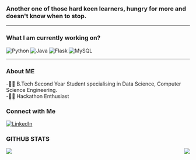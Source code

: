 ###     Another one of those hard keen learners, hungry for more and doesn't know when to stop.
---
### What I am currently working on?
<p>
  <img alt="Python" src="https://img.shields.io/badge/Python-14354C?style=for-the-badge&logo=python&logoColor=white"/>
  <img alt="Java" src="https://img.shields.io/badge/Java-ED8B00?style=for-the-badge&logo=java&logoColor=white"/>
  <img alt="Flask" src="https://img.shields.io/badge/Flask-000000?style=for-the-badge&logo=flask&logoColor=white"/>
  <img alt="MySQL" src="https://img.shields.io/badge/MySQL-00000F?style=for-the-badge&logo=mysql&logoColor=white"/>
 </p>
 
 ---
 
 ### About ME
 -👩‍💼 B.Tech Second Year Student specialising in Data Science, Computer Science Engineering. <br/>
 -👩‍💻 Hackathon Enthusiast<br/>
 
 ### Connect with Me
 <p>
  <a href ="https://www.linkedin.com/in/the-tanisha-singh/">
    <img alt="LinkedIn" src="https://img.shields.io/badge/LinkedIn-0077B5?style=for-the-badge&logo=linkedin&logoColor=white"/>
  </a>
 </p>
 
 ### GITHUB STATS
 <img align = "left" src = "https://github-readme-stats.vercel.app/api?username=MonaTheDon&count_private=true&show_icons=true&theme=dracula&custom_title=Mona's+GitHub+Stats" />
<img align = "right" src = "https://github-readme-stats.vercel.app/api/top-langs/?username=MonaTheDon&layout=compact" />
 
 
    
 
  
  
